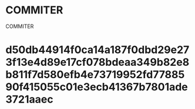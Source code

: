 # COMMITER
COMMITER






# d50db44914f0ca14a187f0dbd29e273f13e4d89e17cf078bdeaa349b82e8b811f7d580efb4e73719952fd7788590f415055c01e3ecb41367b7801ade3721aaec
